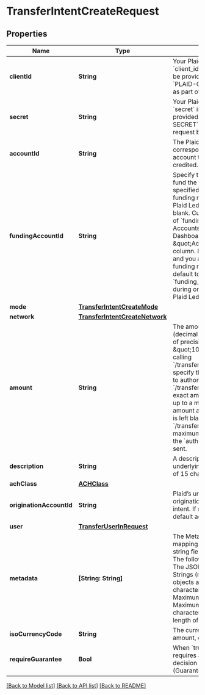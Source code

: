# TransferIntentCreateRequest

## Properties
Name | Type | Description | Notes
------------ | ------------- | ------------- | -------------
**clientId** | **String** | Your Plaid API &#x60;client_id&#x60;. The &#x60;client_id&#x60; is required and may be provided either in the &#x60;PLAID-CLIENT-ID&#x60; header or as part of a request body. | [optional] 
**secret** | **String** | Your Plaid API &#x60;secret&#x60;. The &#x60;secret&#x60; is required and may be provided either in the &#x60;PLAID-SECRET&#x60; header or as part of a request body. | [optional] 
**accountId** | **String** | The Plaid &#x60;account_id&#x60; corresponding to the end-user account that will be debited or credited. | [optional] 
**fundingAccountId** | **String** | Specify the account used to fund the transfer. Should be specified if using legacy funding methods only. If using Plaid Ledger, leave this field blank. Customers can find a list of &#x60;funding_account_id&#x60;s in the Accounts page of your Plaid Dashboard, under the \&quot;Account ID\&quot; column. If this field is left blank and you are using legacy funding methods, this will default to the default &#x60;funding_account_id&#x60; specified during onboarding. Otherwise, Plaid Ledger will be used. | [optional] 
**mode** | [**TransferIntentCreateMode**](TransferIntentCreateMode.md) |  | 
**network** | [**TransferIntentCreateNetwork**](TransferIntentCreateNetwork.md) |  | [optional] 
**amount** | **String** | The amount of the transfer (decimal string with two digits of precision e.g. \&quot;10.00\&quot;). When calling &#x60;/transfer/authorization/create&#x60;, specify the maximum amount to authorize. When calling &#x60;/transfer/create&#x60;, specify the exact amount of the transfer, up to a maximum of the amount authorized. If this field is left blank when calling &#x60;/transfer/create&#x60;, the maximum amount authorized in the &#x60;authorization_id&#x60; will be sent. | 
**description** | **String** | A description for the underlying transfer. Maximum of 15 characters. | 
**achClass** | [**ACHClass**](ACHClass.md) |  | [optional] 
**originationAccountId** | **String** | Plaid’s unique identifier for the origination account for the intent. If not provided, the default account will be used. | [optional] 
**user** | [**TransferUserInRequest**](TransferUserInRequest.md) |  | 
**metadata** | **[String: String]** | The Metadata object is a mapping of client-provided string fields to any string value. The following limitations apply: The JSON values must be Strings (no nested JSON objects allowed) Only ASCII characters may be used Maximum of 50 key/value pairs Maximum key length of 40 characters Maximum value length of 500 characters  | [optional] 
**isoCurrencyCode** | **String** | The currency of the transfer amount, e.g. \&quot;USD\&quot; | [optional] 
**requireGuarantee** | **Bool** | When &#x60;true&#x60;, the transfer requires a &#x60;GUARANTEED&#x60; decision by Plaid to proceed (Guarantee customers only). | [optional] [default to false]

[[Back to Model list]](../README.md#documentation-for-models) [[Back to API list]](../README.md#documentation-for-api-endpoints) [[Back to README]](../README.md)


